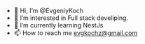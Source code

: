 - 👋 Hi, I’m @EvgeniyKoch
- 👀 I’m interested in Full stack develiping.
- 🌱 I’m currently learning NestJs
- 📫 How to reach me evgkochz@gmail.com

